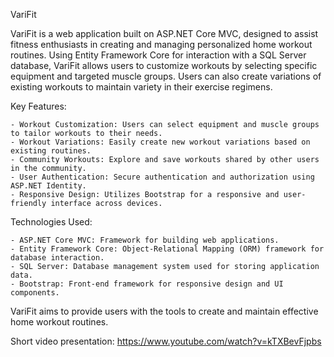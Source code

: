VariFit

VariFit is a web application built on ASP.NET Core MVC, designed to assist fitness enthusiasts in creating and managing personalized home workout routines. 
Using Entity Framework Core for interaction with a SQL Server database, VariFit allows users to customize workouts by selecting specific equipment and targeted muscle groups. 
Users can also create variations of existing workouts to maintain variety in their exercise regimens.

Key Features:

    - Workout Customization: Users can select equipment and muscle groups to tailor workouts to their needs.
    - Workout Variations: Easily create new workout variations based on existing routines.
    - Community Workouts: Explore and save workouts shared by other users in the community.
    - User Authentication: Secure authentication and authorization using ASP.NET Identity.
    - Responsive Design: Utilizes Bootstrap for a responsive and user-friendly interface across devices.

Technologies Used:

    - ASP.NET Core MVC: Framework for building web applications.
    - Entity Framework Core: Object-Relational Mapping (ORM) framework for database interaction.
    - SQL Server: Database management system used for storing application data.
    - Bootstrap: Front-end framework for responsive design and UI components.

VariFit aims to provide users with the tools to create and maintain effective home workout routines.

Short video presentation:
https://www.youtube.com/watch?v=kTXBevFjpbs
